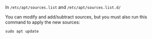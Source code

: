 
In `/etc/apt/sources.list` and `/etc/apt/sources.list.d/`

You can modify and add/subtract sources, but you must also run this command to apply the new sources:
```
sudo apt update
```
